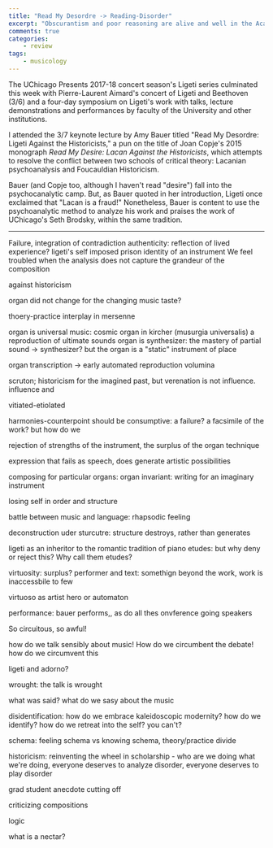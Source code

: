 ```yaml
---
title: "Read My Desordre -> Reading-Disorder"
excerpt: "Obscurantism and poor reasoning are alive and well in the Academy"
comments: true
categories: 
    - review
tags:
    - musicology
---
```


The UChicago Presents 2017-18 concert season's Ligeti series culminated this week with Pierre-Laurent Aimard's concert of Ligeti and Beethoven (3/6) and a four-day symposium on Ligeti's work with talks, lecture demonstrations and performances by faculty of the University and other institutions.

I attended the 3/7 keynote lecture by Amy Bauer titled "Read My Desordre: Ligeti Against the Historicists," a pun on the title of Joan Copje's 2015 monograph _Read My Desire: Lacan Against the Historicists_, which attempts to resolve the conflict between two schools of critical theory: Lacanian psychoanalysis and Foucauldian Historicism.

Bauer (and Copje too, although I haven't read "desire") fall into the psychocanalytic camp. But, as Bauer quoted in her introduction, Ligeti once exclaimed that "Lacan is a fraud!" Nonetheless, Bauer is content to use the psychoanalytic method to analyze his work and praises the work of UChicago's Seth Brodsky, within the same tradition.

___

Failure, integration of contradiction 
authenticity: reflection of lived experience?
ligeti's self imposed prison
identity of an instrument
We feel troubled when the analysis does not capture the grandeur of the composition

against historicism

organ did not change for the changing music taste?

thoery-practice interplay in mersenne

organ is universal music: cosmic organ in kircher (musurgia universalis) a reproduction of ultimate sounds
organ is synthesizer: the mastery of partial sound -> synthesizer? but the organ is a "static" instrument of place

organ transcription -> early automated reproduction 
volumina

scruton; historicism for the imagined past, but verenation is not influence. influence and 

vitiated-etiolated

harmonies-counterpoint should be consumptive: a failure? a facsimile of the work? but how do we 

rejection of strengths of the instrument, the surplus of the organ technique

expression that fails as speech, does generate artistic possibilities

composing for particular organs: organ invariant: writing for an imaginary instrument

losing self in order and structure

battle between music and language: rhapsodic feeling

deconstruction uder sturcutre: structure destroys, rather than generates

ligeti as an inheritor to the romantic tradition of piano etudes: but why deny or reject this? Why call them etudes?

virtuosity: surplus? performer and text: somethign beyond the work, work is inaccessbile to few

virtuoso as artist hero or automaton

performance: bauer performs,, as do all thes onvference going speakers

So circuitous, so awful!

how do we talk sensibly about music! How do we circumbent the debate! how do we circumvent this

ligeti and adorno?

wrought: the talk is wrought

what was said? what do we sasy about the music

disidentification: how do we embrace kaleidoscopic modernity? how do we identify? how do we retreat into the self? you can't? 

schema: feeling schema vs knowing schema, theory/practice divide

historicism: reinventing the wheel in scholarship - who are we doing what we're doing, everyone deserves to analyze disorder, everyone deserves to play disorder

grad student anecdote cutting off

criticizing compositions

logic 

what is a nectar?
